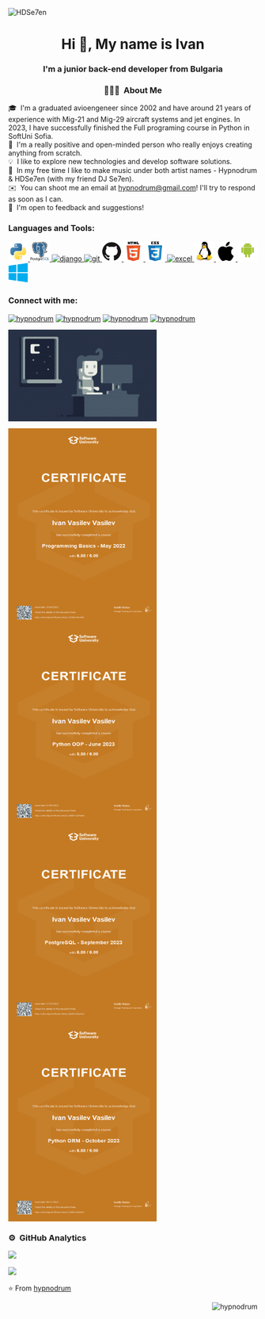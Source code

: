 ![HDSe7en](https://i.ibb.co/5F2V0Pz/hd7.png)

<h1 align="center">Hi 👋, My name is Ivan</h1>
<h3 align="center">I'm a junior back-end developer from Bulgaria</h3>

<h3 align="center"> 👨🏻‍💻 &nbsp;About Me</h3>

🎓 &nbsp;I'm a graduated avioengeneer since 2002 and have around 21 years of experience with Mig-21 and Mig-29 aircraft systems and jet engines.
In 2023, I have successfully finished the Full programing course in Python in SoftUni Sofia.\
🌱 &nbsp;I'm a really positive and open-minded person who really enjoys creating anything from scratch. \
💡 &nbsp;I like to explore new technologies and develop software solutions.\
🎹 &nbsp;In my free time I like to make music under both artist names - Hypnodrum & HDSe7en (with my friend DJ Se7en).\
✉️ &nbsp;You can shoot me an email at hypnodrum@gmail.com! I'll try to respond as soon as I can.\
📄 &nbsp;I'm open to feedback and suggestions!


<h3 align="left">Languages and Tools:</h3>
<p align="left"> 
  <a href="https://www.python.org" target="_blank" rel="Python"> <img src="https://raw.githubusercontent.com/devicons/devicon/master/icons/python/python-original.svg" alt="python" width="40" height="40"/> </a>
  <a href="https://www.postgresql.org" target="_blank" rel="PostgreSQL"> <img src="https://raw.githubusercontent.com/devicons/devicon/master/icons/postgresql/postgresql-original-wordmark.svg" alt="postgresql" width="40" height="40"/> </a>
  <a href="https://www.djangoproject.com/" target="_blank" rel="Django"> <img src="https://cdn.worldvectorlogo.com/logos/django.svg" alt="django" width="40" height="40"/> </a> 
  <a href="https://git-scm.com/" target="_blank" rel="Git"> <img src="https://www.vectorlogo.zone/logos/git-scm/git-scm-icon.svg" alt="git" width="40" height="40"/> </a> 
  <a href="https://github.com/hypnodrum" target="_blank" rel="GitHub"> <img src="https://raw.githubusercontent.com/devicons/devicon/master/icons/github/github-original.svg" alt="git" width="40" height="40"/> </a> 
  <a href="https://www.w3.org/html/" target="_blank" rel="HTML"> <img src="https://raw.githubusercontent.com/devicons/devicon/master/icons/html5/html5-original-wordmark.svg" alt="html5" width="40" height="40"/> </a> 
  <a href="https://www.w3schools.com/css/" target="_blank" rel="CSS"> <img src="https://raw.githubusercontent.com/devicons/devicon/master/icons/css3/css3-original-wordmark.svg" alt="css3" width="40" height="40"/> </a> 
  <a href="https://www.microsoft.com/bg-bg/microsoft-365/excel" target="_blank" rel="Excel"> <img src="https://static-00.iconduck.com/assets.00/ms-excel-icon-512x506-kad3cmyu.png" alt="excel" width="40" height="40"/> </a>
  <a href="https://www.linux.org/" target="_blank" rel="Linux"> <img src="https://raw.githubusercontent.com/devicons/devicon/master/icons/linux/linux-original.svg" alt="linux" width="40" height="40"/> </a>
  <a href="https://www.apple.com/bg/macos/what-is/" target="_blank" rel="MacOS"> <img src="https://raw.githubusercontent.com/devicons/devicon/master/icons/apple/apple-original.svg" alt="apple" width="40" height="40"/> </a>
  <a href="https://developer.android.com" target="_blank" rel="Android"> <img src="https://raw.githubusercontent.com/devicons/devicon/master/icons/android/android-original-wordmark.svg" alt="android" width="40" height="40"/> </a>
  <a href="https://www.windows.com" target="_blank" rel="Windows"> <img src="https://raw.githubusercontent.com/devicons/devicon/master/icons/windows8/windows8-original.svg" alt="windows" width="40" height="40"/> </a>
  </p>
  

<h3 align="left">Connect with me:</h3>
<p align="left">
<a href="https://twitter.com/hypnodrum" target="blank"><img align="center" src="https://raw.githubusercontent.com/rahuldkjain/github-profile-readme-generator/master/src/images/icons/Social/twitter.svg" alt="hypnodrum" height="30" width="40" /></a>
<a href="https://fb.com/hypnodrum" target="blank"><img align="center" src="https://raw.githubusercontent.com/rahuldkjain/github-profile-readme-generator/master/src/images/icons/Social/facebook.svg" alt="hypnodrum" height="30" width="40" /></a>
<a href="https://instagram.com/hypnodrum" target="blank"><img align="center" src="https://raw.githubusercontent.com/rahuldkjain/github-profile-readme-generator/master/src/images/icons/Social/instagram.svg" alt="hypnodrum" height="30" width="40" /></a>
<a href="https://www.youtube.com/c/hypnodrum" target="blank"><img align="center" src="https://raw.githubusercontent.com/rahuldkjain/github-profile-readme-generator/master/src/images/icons/Social/youtube.svg" alt="hypnodrum" height="30" width="40" /></a>
</p>

<img alt="Night Coding" src="https://raw.githubusercontent.com/AVS1508/AVS1508/master/assets/Night-Coding.gif" align="center"/>
<p align="left">
<img alt="Python Basics" src="https://raw.githubusercontent.com/hypnodrum/SoftUni/main/certificates/135280.png" align="center" width="300" height="400"/>
<img alt="Python OOP" src="https://raw.githubusercontent.com/hypnodrum/SoftUni/main/certificates/180837.png" align="center" width="300" height="400"/>
<img alt="PostgreSQL" src="https://raw.githubusercontent.com/hypnodrum/SoftUni/main/certificates/186091.png" align="center" width="300" height="400"/>
<img alt="Django ORM" src="https://raw.githubusercontent.com/hypnodrum/SoftUni/main/certificates/193859.png" align="center" width="300" height="400"/>
</p>


### ⚙️ &nbsp;GitHub Analytics

<p align="left">
<a href="https://github.com/hypnodrum">
  <img height="120em" src="https://github-readme-stats-eight-theta.vercel.app/api?username=hypnodrum&show_icons=true&theme=vue-dark&include_all_commits=true&count_private=true" />
</a>
</p>
<p align="left">
<a href="https://github.com/hypnodrum">
  <img height="100em" src="https://github-readme-stats-eight-theta.vercel.app/api/top-langs/?username=hypnodrum&layout=compact&exclude_lang=java+r&theme=vue-dark" />
</a>
</p>

⭐️ From [hypnodrum](https://github.com/hypnodrum)
<p align="right"> <img src="https://komarev.com/ghpvc/?username=hypnodrum&label=Profile%20views&color=0e75b6&style=flat" alt="hypnodrum" /> </p>
